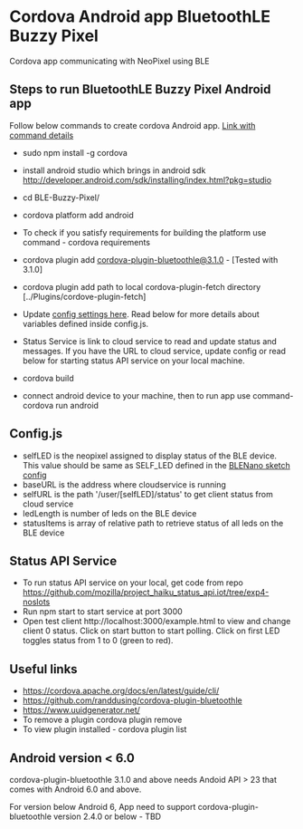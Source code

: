 # Cordova Android app BluetoothLE Buzzy Pixel

Cordova app communicating with NeoPixel using BLE

## Steps to run BluetoothLE Buzzy Pixel Android app

Follow below commands to create cordova Android app. [Link with command details](https://cordova.apache.org/docs/en/latest/guide/cli/)

* sudo npm install -g cordova
* install android studio which brings in android sdk http://developer.android.com/sdk/installing/index.html?pkg=studio

* cd BLE-Buzzy-Pixel/
* cordova platform add android
* To check if you satisfy requirements for building the platform use command - cordova requirements
* cordova plugin add cordova-plugin-bluetoothle@3.1.0 - [Tested with 3.1.0]
* cordova plugin add path to local cordova-plugin-fetch directory [../Plugins/cordove-plugin-fetch]
* Update [config settings here](https://github.com/mozilla/project_haiku.iot/blob/master/Bluetooth/nRF51822/PhoneGap/BLE-Buzzy-Pixel/www/js/config.js). Read below for more details about variables defined inside config.js.
* Status Service is link to cloud service to read and update status and messages. If you have the URL to cloud service, update config or read below for starting status API service on your local machine.
* cordova build
* connect android device to your machine, then to run app use command- cordova run android

## Config.js
* selfLED is the neopixel assigned to display status of the  BLE device. This value should be same as SELF_LED defined in the [BLENano sketch config](https://github.com/mozilla/project_haiku.iot/blob/master/Bluetooth/nRF51822/Arduino/BLE-Buzzy-Pixel/config.h#L15)
* baseURL is the address where cloudservice is running
* selfURL is the path '/user/[selfLED]/status' to get client status from cloud service
* ledLength is number of leds on the BLE device
* statusItems is array of relative path to retrieve status of all leds on the BLE device

## Status API Service
* To run status API service on your local, get code from repo https://github.com/mozilla/project_haiku_status_api.iot/tree/exp4-noslots
* Run npm start to start service at port 3000
* Open test client http://localhost:3000/example.html to view and change client 0 status. Click on start button to start polling. Click on first LED toggles status from 1 to 0 (green to red).

## Useful links
* https://cordova.apache.org/docs/en/latest/guide/cli/
* https://github.com/randdusing/cordova-plugin-bluetoothle
* https://www.uuidgenerator.net/
* To remove a plugin cordova plugin remove <plugin-name>
* To view plugin installed - cordova plugin list


## Android version < 6.0

cordova-plugin-bluetoothle 3.1.0 and above needs Andoid API > 23 that comes with Android 6.0 and above.

For version below Android 6, App need to support cordova-plugin-bluetoothle version 2.4.0 or below - TBD
